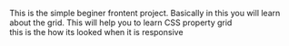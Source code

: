This is the simple beginer frontent project. Basically in this you will learn 
<br>
about the grid. This will help you to learn CSS property grid
<br> 
this is the how its looked when it is  responsive
